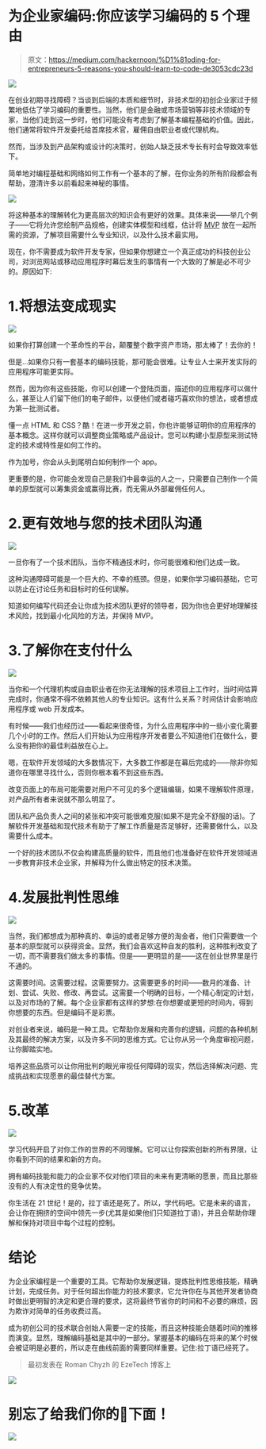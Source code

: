# 为企业家编码:你应该学习编码的 5 个理由

> 原文：<https://medium.com/hackernoon/%D1%81oding-for-entrepreneurs-5-reasons-you-should-learn-to-code-de3053cdc23d>

![](img/36ccfd422ce17964fa372b4ee2c31fcd.png)

在创业初期寻找障碍？当谈到后端的本质和细节时，非技术型的初创企业家过于频繁地低估了学习编码的重要性。当然，他们是金融或市场营销等非技术领域的专家，当他们走到这一步时，他们可能没有考虑到了解基本编程基础的价值。因此，他们通常将软件开发委托给首席技术官，雇佣自由职业者或代理机构。

然而，当涉及到产品架构或设计的决策时，创始人缺乏技术专长有时会导致效率低下。

简单地对编程基础和网络如何工作有一个基本的了解，在你业务的所有阶段都会有帮助，澄清许多以前看起来神秘的事情。

[![](img/b7464dc93d63a17f37f5bea7d5881f78.png)](https://eze.tech/)

将这种基本的理解转化为更高层次的知识会有更好的效果。具体来说——举几个例子——它将允许您绘制产品规格，创建实体模型和线框，估计将 [MVP](https://eze.tech/blog/what-is-a-minimum-viable-product-mvp/) 放在一起所需的资源，了解项目需要什么专业知识，以及什么技术最实用。

现在，你不需要成为软件开发专家，但如果你想建立一个真正成功的科技创业公司，对浏览网站或移动应用程序时幕后发生的事情有一个大致的了解是必不可少的。原因如下:

# 1.将想法变成现实

![](img/be2554a8a886ea92a76824dccb96dd81.png)

如果你打算创建一个革命性的平台，颠覆整个数字资产市场，那太棒了！去你的！

但是…如果你只有一套基本的编码技能，那可能会很难。让专业人士来开发实际的应用程序可能更实际。

然而，因为你有这些技能，你可以创建一个登陆页面，描述你的应用程序可以做什么，甚至让人们留下他们的电子邮件，以便他们或者碰巧喜欢你的想法，或者想成为第一批测试者。

懂一点 HTML 和 CSS？酷！在进一步开发之前，你也许能够证明你的应用程序的基本概念。这样你就可以调整商业策略或产品设计。您可以构建小型原型来测试特定的技术或特性是如何工作的。

作为加号，你会从头到尾明白如何制作一个 app。

更重要的是，你可能会发现自己是我们中最幸运的人之一，只需要自己制作一个简单的原型就可以筹集资金或赢得比赛，而无需从外部雇佣任何人。

# 2.更有效地与您的技术团队沟通

![](img/a5aa5c99431f2b5e3acd9e3dec76807d.png)

一旦你有了一个技术团队，当你不精通技术时，你可能很难和他们达成一致。

这种沟通障碍可能是一个巨大的、不幸的瓶颈。但是，如果你学习编码基础，它可以防止在讨论任务和目标时的任何误解。

知道如何编写代码还会让你成为技术团队更好的领导者，因为你也会更好地理解技术风险，找到最小化风险的方法，并保持 MVP。

# 3.了解你在支付什么

![](img/db63c7c2b790c7ba57c05786ddee16ab.png)

当你和一个代理机构或自由职业者在你无法理解的技术项目上工作时，当时间估算完成时，你通常不得不依赖其他人的专业知识。这有什么关系？时间估计会影响应用程序或 web 开发成本。

有时候——我们也经历过——看起来很奇怪，为什么应用程序中的一些小变化需要几个小时的工作。然后人们开始认为应用程序开发者要么不知道他们在做什么，要么没有把你的最佳利益放在心上。

嗯，在软件开发领域的大多数情况下，大多数工作都是在幕后完成的——除非你知道你在哪里寻找什么，否则你根本看不到这些东西。

改变页面上的布局可能需要对用户不可见的多个逻辑编辑，如果不理解软件原理，对产品所有者来说就不那么明显了。

团队和产品负责人之间的紧张和冲突可能很难克服(如果不是完全不舒服的话)。了解软件开发基础和现代技术有助于了解工作质量是否足够好，还需要做什么，以及需要什么成本。

一个好的技术团队不仅会构建高质量的软件，而且他们也准备好在软件开发领域进一步教育非技术企业家，并解释为什么做出特定的技术决策。

# 4.发展批判性思维

![](img/1772f51ccd980e53d66916e63c97d8b5.png)

当然，我们都想成为那种真的、幸运的或者足够方便的淘金者，他们只需要做一个基本的原型就可以获得资金。显然，我们会喜欢这种自发的胜利，这种胜利改变了一切，而不需要我们做太多的事情。但是——更明显的是——这在创业世界里是行不通的。

这需要时间。这需要过程。这需要努力。这需要更多的时间——数月的准备、计划、尝试、失败、修改、再尝试。这需要一个明确的目标，一个精心制定的计划，以及对市场的了解。每个企业家都有这样的梦想:在你想要或更短的时间内，得到你想要的东西。但是编码不是彩票。

对创业者来说，编码是一种工具。它帮助你发展和完善你的逻辑，问题的各种机制及其最终的解决方案，以及许多不同的思维方式。它让你从另一个角度审视问题，让你脚踏实地。

培养这些品质可以让你用批判的眼光审视任何障碍的现实，然后选择解决问题、完成挑战和实现愿景的最佳替代方案。

# 5.改革

![](img/f72691b67574afd997aecda7bacca43e.png)

学习代码开启了对你工作的世界的不同理解。它可以让你探索创新的所有界限，让你看到不同的结果和新的方向。

拥有编码技能和能力的企业家不仅对他们项目的未来有更清晰的愿景，而且比那些没有的人有决定性的竞争优势。

你生活在 21 世纪！是的，拉丁语还是死了。所以，学代码吧。它是未来的语言，会让你在拥挤的空间中领先一步(尤其是如果他们只知道拉丁语)，并且会帮助你理解和保持对项目中每个过程的控制。

# 结论

为企业家编程是一个重要的工具。它帮助你发展逻辑，提炼批判性思维技能，精确计划，完成任务。对于任何超出你能力的技术要求，它允许你在与其他开发者协商时做出更明智的决定和更合理的要求，这将最终节省你的时间和不必要的麻烦，因为欺诈对简单的任务收费过高。

成为初创公司的技术联合创始人需要一定的技能，而且这种技能会随着时间的推移而演变。显然，理解编码基础是其中的一部分。掌握基本的编码在将来的某个时候会被证明是必要的，所以走在曲线前面的需要同样重要。记住:拉丁语已经死了。

> 最初发表在 Roman Chyzh 的 EzeTech 博客上

[![](img/5fd39dfcf9ebcfdb33034b1f710f4cf0.png)](https://m.me/ezetech?ref=w2236447)

# 别忘了给我们你的👏下面！

![](img/69c91c03767e4af594c17c90a013c380.png)